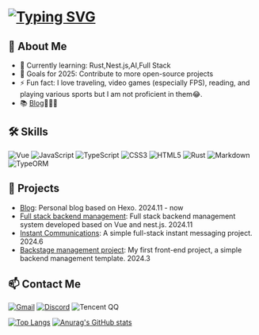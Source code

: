 # [![Typing SVG](https://readme-typing-svg.demolab.com?font=Fira+Code&size=25&pause=1000&color=09D5F7&center=%E7%9C%9F%E7%9A%84&vCenter=%E9%94%99%E8%AF%AF%E7%9A%84&repeat=true&random=%E9%94%99%E8%AF%AF%E7%9A%84&width=655&lines=%F0%9F%8F%ABHello%2CI'm+TianYi%EF%BC%8Cstudy+at+NUIST%E2%9C%A8;%F0%9F%93%9AFocus+on+front-end+and+full-stack+development%E2%9C%A8;%F0%9F%92%93Open+source+enthusiast%E2%9C%A8)](https://git.io/typing-svg)

## 🚀 About Me
- 🌱 Currently learning: Rust,Nest.js,AI,Full Stack
- 🎯 Goals for 2025: Contribute to more open-source projects
- ⚡ Fun fact: I love traveling, video games (especially FPS), reading, and playing various sports but I am not proficient in them😂.
- 📚 [Blog](https://www.yuque.com/yuqueyonghupohswj)🐬🐬🐬

## 🛠️ Skills
![Vue](https://img.shields.io/badge/Vue-4FC08D?style=flat-square&logo=vue.js&logoColor=white)
![JavaScript](https://img.shields.io/badge/javascript-%23323330.svg?style=for-the-badge&logo=javascript&logoColor=%23F7DF1E)
![TypeScript](https://img.shields.io/badge/typescript-%23007ACC.svg?style=for-the-badge&logo=typescript&logoColor=white)
![CSS3](https://img.shields.io/badge/css3-%231572B6.svg?style=for-the-badge&logo=css3&logoColor=white)
![HTML5](https://img.shields.io/badge/html5-%23E34F26.svg?style=for-the-badge&logo=html5&logoColor=white)
![Rust](https://img.shields.io/badge/rust-%23000000.svg?style=for-the-badge&logo=rust&logoColor=white)
![Markdown](https://img.shields.io/badge/markdown-%23000000.svg?style=for-the-badge&logo=markdown&logoColor=white)
![TypeORM](https://img.shields.io/badge/TypeORM-FE0803.svg?style=for-the-badge&logo=typeorm&logoColor=white)

## 🌟 Projects
- [Blog](https://github.com/ztygod/ztygod.github.io): Personal blog based on Hexo. 2024.11 - now
- [Full stack backend management](https://github.com/ztygod/vue-nest-admin): Full stack backend management system developed based on Vue and nest.js. 2024.11
- [Instant Communications](https://github.com/ztygod/tianyi-chat-frontend): A simple full-stack instant messaging project. 2024.6
- [Backstage management project](https://github.com/ztygod/tianyi-admin): My first front-end project, a simple backend management template. 2024.3

## 📫 Contact Me
[![Gmail](https://img.shields.io/badge/Gmail-D14836?style=for-the-badge&logo=gmail&logoColor=white)](mailto:zhoutianyi854@gmail.com)
[![Discord](https://img.shields.io/badge/Discord-%235865F2.svg?style=for-the-badge&logo=discord&logoColor=white)](https://discord.com/users/tianyi_03687)
![Tencent QQ](https://img.shields.io/badge/Tencent%23QQ-%2312B7F5?style=for-the-badge&logo=tencentqq&logoColor=white)

[![Top Langs](https://github-readme-stats.vercel.app/api/top-langs/?username=ztygod&layout=compact)](https://github.com/anuraghazra/github-readme-stats)     [![Anurag's GitHub stats](https://github-readme-stats.vercel.app/api?username=ztygod)](https://github.com/anuraghazra/github-readme-stats)

<!---
ztygod/ztygod is a ✨ special ✨ repository because its `README.md` (this file) appears on your GitHub profile.
You can click the Preview link to take a look at your changes.
--->
